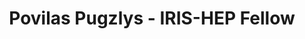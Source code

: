 ---
layout: fellow
pagetype: fellow
shortname: HubertPugzlys
permalink: /fellows/HubertPugzlys.html
fellow-name: Povilas Pugzlys
title: Povilas Pugzlys - IRIS-HEP Fellow
active: false
dates:
  start: 2023-06-05
  end: 2023-08-08
photo: /assets/images/team/fellows-2023/Povilas-Pugzlys.jpg
institution: University of Florida
e-mail: phubert.pugzlys@ufl.edu
focus-area: ia
challenge-area:
project_title: Augmenting Line-Segment Tracking with Graph Neural Network
project_goal: >
  The project aim is to integrate and test the GNN model to the LST algorithm to augment
  its capability to produce high quality track candidates at a shorter time while
  keeping the same or better tracking performance.
mentors:
- Philip Chang (University of Florida)
proposal: /assets/pdf/fellows-2023/IRIS016-proposal-Povilas-Hubert-Pugzlys.pdf
current_status:
github-username: HubertPugzlys
linkedin-profile: https://www.linkedin.com/in/hubert-pugzlys-240150257/
presentations:
- title: Augmenting Line-Segment Tracking with Graph Neural Network
  date: 2023-09-27
  url: https://indico.cern.ch/event/1329043/contributions/5593798/attachments/2719433/4731372/GNN%20NMP%20Findings%20(1).pdf
  meeting: IRIS-HEP Fellows Presentations 2023
  meetingurl: https://indico.cern.ch/event/1329043/
  recordingurl: https://youtu.be/QUmDGgsJxB8
  focus-area: ia
---